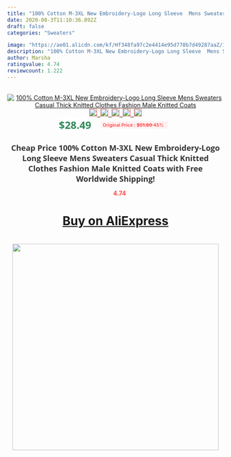 ```yaml
---
title: "100% Cotton M-3XL New Embroidery-Logo Long Sleeve  Mens Sweaters Casual Thick Knitted Clothes Fashion Male Knitted Coats"
date: 2020-08-3T11:10:36.892Z
draft: false
categories: "Sweaters"

image: "https://ae01.alicdn.com/kf/Hf348fa97c2e4414e95d778b7d49287aaZ/100-Cotton-M-3XL-New-Embroidery-Logo-Long-Sleeve-Mens-Sweaters-Casual-Thick-Knitted-Clothes-Fashion.jpg"
description: "100% Cotton M-3XL New Embroidery-Logo Long Sleeve  Mens Sweaters Casual Thick Knitted Clothes Fashion Male Knitted Coats"
author: Marsha
ratingvalue: 4.74
reviewcount: 1.222
---
```

<br>
<div style="text-align: center;">
<a href="https://s.click.aliexpress.com/e/_AeMXoD" target="_blank" rel="nofollow noopener noreferrer"><img alt="100% Cotton M-3XL New Embroidery-Logo Long Sleeve  Mens Sweaters Casual Thick Knitted Clothes Fashion Male Knitted Coats" class="magnifier-image" src="https://ae01.alicdn.com/kf/Hf348fa97c2e4414e95d778b7d49287aaZ/100-Cotton-M-3XL-New-Embroidery-Logo-Long-Sleeve-Mens-Sweaters-Casual-Thick-Knitted-Clothes-Fashion.jpg_640x640.jpg">
<br>
<img style="border:1px solid salmon" src="https://ae01.alicdn.com/kf/Hf348fa97c2e4414e95d778b7d49287aaZ/100-Cotton-M-3XL-New-Embroidery-Logo-Long-Sleeve-Mens-Sweaters-Casual-Thick-Knitted-Clothes-Fashion.jpg_120x120.jpg">&nbsp;&nbsp;<img style="border:1px solid salmon" src="https://ae01.alicdn.com/kf/H0690b0a5031d4ffbbfe255901719b804a/100-Cotton-M-3XL-New-Embroidery-Logo-Long-Sleeve-Mens-Sweaters-Casual-Thick-Knitted-Clothes-Fashion.jpg_120x120.jpg">&nbsp;&nbsp;<img style="border:1px solid salmon" src="https://ae01.alicdn.com/kf/H1991c301f6874f4db7726ce1eab61a10J/100-Cotton-M-3XL-New-Embroidery-Logo-Long-Sleeve-Mens-Sweaters-Casual-Thick-Knitted-Clothes-Fashion.jpg_120x120.jpg">&nbsp;&nbsp;<img style="border:1px solid salmon" src="https://ae01.alicdn.com/kf/Hf8a7c668dfea405c9e2e01869226be169/100-Cotton-M-3XL-New-Embroidery-Logo-Long-Sleeve-Mens-Sweaters-Casual-Thick-Knitted-Clothes-Fashion.jpg_120x120.jpg">&nbsp;&nbsp;<img style="border:1px solid salmon" src="https://ae01.alicdn.com/kf/Haa5de2a99238464ba8612fb45427f402o/100-Cotton-M-3XL-New-Embroidery-Logo-Long-Sleeve-Mens-Sweaters-Casual-Thick-Knitted-Clothes-Fashion.jpg_120x120.jpg"></a></div><br0>
<div style="text-align: center;"><span style="background-color: white; border: 0px; box-sizing: border-box; color: seagreen; display: inline-block; font-family: &quot;open sans&quot; , &quot;arial&quot; , &quot;helvetica&quot; , sans-serif , &quot;heiti&quot;; font-size: 24px; font-stretch: inherit; font-weight: 700; line-height: inherit; margin: 0px 10px 0px 0px; padding: 0px; vertical-align: middle;">$28.49 </span>
<span style="background: rgb(255 , 241 , 241); border-radius: 3px; border: 0px; box-sizing: border-box; color: #ff4747; display: inline-block; font-family: inherit; font-size: 12px; font-stretch: inherit; font-style: inherit; font-variant: inherit; font-weight: 600; line-height: inherit; margin: 0px; padding: 2px 5px; transform: scale(0.9); vertical-align: middle;">Original Price : <b style="text-decoration: line-through;">$51.80 </b> 45%&nbsp;&nbsp;</span></div>
<h1 style="color: #333333; display: inline-block; font-family: &quot;open sans&quot; , &quot;arial&quot; , &quot;helvetica&quot; , sans-serif , &quot;heiti&quot;; font-size: 18px; font-stretch: inherit; font-weight: 700; text-align: center;">Cheap Price 100% Cotton M-3XL New Embroidery-Logo Long Sleeve  Mens Sweaters Casual Thick Knitted Clothes Fashion Male Knitted Coats with Free Worldwide Shipping!</h1>
<div style="color: #ff4747; text-align: center;">
<img src="https://4.bp.blogspot.com/-M0ZcTcb-5uY/XleCXlxnR4I/AAAAAAAAAEc/OrjgMkXV1oMQFaCRZj5HQwOCBcu3w1FegCPcBGAYYCw/s1600/star.png" style="height: 15px;">&nbsp;<b>4.74</b></div>
<div class="button_cont" align="center"><a class="buynow_a" href="https://s.click.aliexpress.com/e/_AeMXoD" target="_blank" rel="nofollow noopener noreferrer"><H1>Buy on AliExpress</H1></a></div><br>
<div class="separator" style="clear: both; text-align: center;">
<img src="https://lh3.googleusercontent.com/-pTy5HemUv9M/XlePHvY0dAI/AAAAAAAAAE4/0nX5iRUoIWY8eMW9Dpxeirr157OZliDIgCLcBGAsYHQ/s1600/badge.gif" width="480">
</div>
